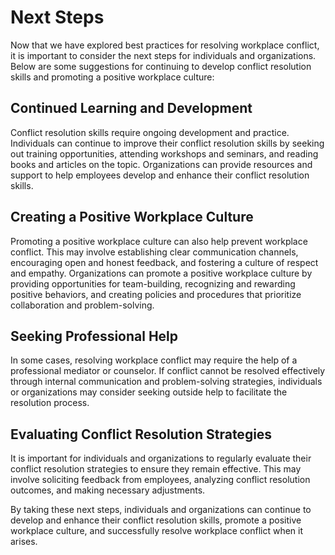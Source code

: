 # Next Steps

Now that we have explored best practices for resolving workplace conflict, it is important to consider the next steps for individuals and organizations. Below are some suggestions for continuing to develop conflict resolution skills and promoting a positive workplace culture:

## Continued Learning and Development

Conflict resolution skills require ongoing development and practice. Individuals can continue to improve their conflict resolution skills by seeking out training opportunities, attending workshops and seminars, and reading books and articles on the topic. Organizations can provide resources and support to help employees develop and enhance their conflict resolution skills.

## Creating a Positive Workplace Culture

Promoting a positive workplace culture can also help prevent workplace conflict. This may involve establishing clear communication channels, encouraging open and honest feedback, and fostering a culture of respect and empathy. Organizations can promote a positive workplace culture by providing opportunities for team-building, recognizing and rewarding positive behaviors, and creating policies and procedures that prioritize collaboration and problem-solving.

## Seeking Professional Help

In some cases, resolving workplace conflict may require the help of a professional mediator or counselor. If conflict cannot be resolved effectively through internal communication and problem-solving strategies, individuals or organizations may consider seeking outside help to facilitate the resolution process.

## Evaluating Conflict Resolution Strategies

It is important for individuals and organizations to regularly evaluate their conflict resolution strategies to ensure they remain effective. This may involve soliciting feedback from employees, analyzing conflict resolution outcomes, and making necessary adjustments.

By taking these next steps, individuals and organizations can continue to develop and enhance their conflict resolution skills, promote a positive workplace culture, and successfully resolve workplace conflict when it arises.
